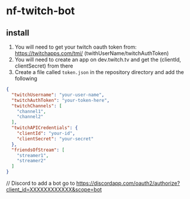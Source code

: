 # nf-twitch-bot

## install
1. You will need to get your twitch oauth token from: https://twitchapps.com/tmi/ (twithUserName/twitchAuthToken)
2. You will need to create an app on dev.twitch.tv and get the (clientId, clientSecret) from there
3. Create a file called `token.json` in the repository directory and add the following

```json
{
  "twitchUsername": "your-user-name",
  "twitchAuthToken": "your-token-here",
  "twitchChannels": [
    "channel1",
    "channel2"
  ],
  "twitchAPICredentials": {
    "clientId": "your-id",
    "clientSecret": "your-secret"
  },
  "friendsOfStream": [
    "streamer1",
    "streamer2"
  ]
}
```

// Discord to add a bot go to
https://discordapp.com/oauth2/authorize?client_id=XXXXXXXXXXXX&scope=bot
